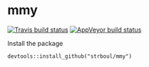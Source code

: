 # mmy

[![Travis build status](https://travis-ci.org/strboul/mmy.svg?branch=master)](https://travis-ci.org/strboul/mmy) [![AppVeyor build status](https://ci.appveyor.com/api/projects/status/github/strboul/mmy?branch=master&svg=true)](https://ci.appveyor.com/project/strboul/mmy)

Install the package

```{r}
devtools::install_github("strboul/mmy")
```

